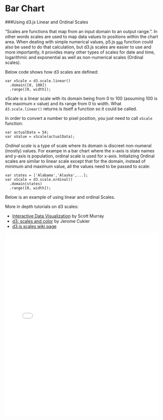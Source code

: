 
# Bar Chart 
###Using d3.js Linear and Ordinal Scales

“Scales are functions that map from an input domain to an output range.”. In other words scales are used to map data values to positions within the chart area. When dealing with simple numerical values, p5.js [`map`](http://p5js.org/reference/#/p5/map) function could also be used to do that calculation, but d3.js scales are easier to use and more importantly, it provides many other types of scales for date and time, logarithmic and exponential as well as non-numerical scales
(Ordinal scales).

Below code shows how d3 scales are defined:

```
var xScale = d3.scale.linear()
  .domain([0, 100])
  .range([0, width]);
```

xScale is a linear scale with its domain being from 0 to 100 (assuming 100 is the maximum x value) and its range from 0 to width. What <code>d3.scale.linear()</code> returns is itself a function so it could be called.

In order to convert a number to pixel position, you just need to call `xScale` function:

```
var actualData = 54;
var xValue = xScale(actualData);
```


<i>Ordinal scale</i> is a type of scale where its domain is discreet non-numeral (mostly) values. For exampe in a bar chart where the x-axis is state names and y-axis is population, ordinal scale is used for x-axis. Initializing Ordinal scales are similar to linear scale except that for the domain, instead of minimum and maximum value, all the values need to be passed to scale:

```
var states = ['Alabama','Alaska',...];
var xScale = d3.scale.ordinal()
  .domain(states)
  .range([0, width]);
```

Below is an example of using linear and ordinal Scales.

More in depth tutorials on d3 scales:
* [Interactive Data Visualization](http://alignedleft.com/tutorials/d3/scales) by Scott Murray
* [d3: scales and color](http://www.jeromecukier.net/blog/2011/08/11/d3-scales-and-color/) by Jerome Cukier
* [d3.js scales wiki page](https://github.com/mbostock/d3/wiki/Scales) 

<iframe height='600' scrolling='no' src='//codepen.io/sepans/embed/KpGrjj/?height=600&theme-id=17280&default-tab=result' frameborder='no' allowtransparency='true' allowfullscreen='true' style='width: 100%;'>See the Pen <a href='http://codepen.io/sepans/pen/KpGrjj/'>d3.js and p5.js - Scales - Bar Chart</a> by Sepand Ansari (<a href='http://codepen.io/sepans'>@sepans</a>) on <a href='http://codepen.io'>CodePen</a>.
</iframe>

